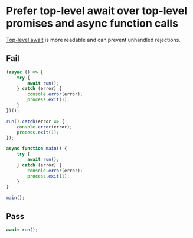 # Prefer top-level await over top-level promises and async function calls

[Top-level await](https://developer.mozilla.org/en-US/docs/Web/JavaScript/Reference/Operators/await#top-level-await) is more readable and can prevent unhandled rejections.

## Fail

```js
(async () => {
	try {
		await run();
	} catch (error) {
		console.error(error);
		process.exit(1);
	}
})();
```

```js
run().catch(error => {
	console.error(error);
	process.exit(1);
});
```

```js
async function main() {
	try {
		await run();
	} catch (error) {
		console.error(error);
		process.exit(1);
	}
}

main();
```

## Pass

```js
await run();
```

